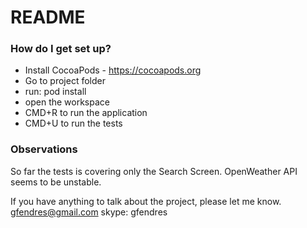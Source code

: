 # README #

### How do I get set up? ###

* Install CocoaPods - https://cocoapods.org
* Go to project folder 
* run: pod install
* open the workspace
* CMD+R to run the application
* CMD+U to run the tests

### Observations ###

So far the tests is covering only the Search Screen.
OpenWeather API seems to be unstable.

If you have anything to talk about the project, please let me know.
gfendres@gmail.com
skype: gfendres
